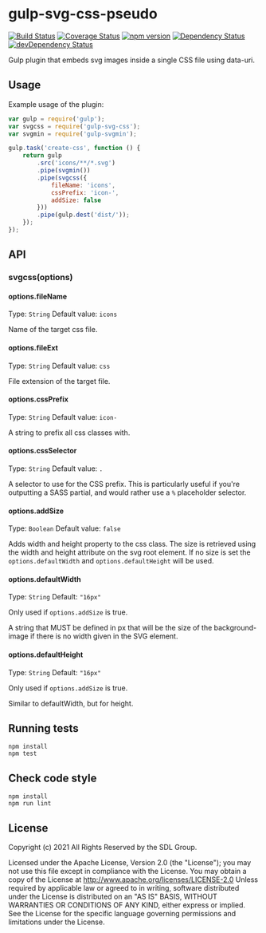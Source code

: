 # gulp-svg-css-pseudo
[![Build Status](https://travis-ci.org/sdl/gulp-svg-css.svg?branch=master)](https://travis-ci.org/budfy/gulp-svg-css-pseudo)
[![Coverage Status](https://coveralls.io/repos/github/sdl/gulp-svg-css/badge.svg?branch=master)](https://coveralls.io/github/budfy/gulp-svg-css-pseudo?branch=master)
[![npm version](https://badge.fury.io/js/gulp-svg-css.svg)](https://badge.fury.io/js/gulp-svg-css-pseudo)
[![Dependency Status](https://david-dm.org/sdl/gulp-svg-css.svg)](https://david-dm.org/budfy/gulp-svg-css-pseudo)
[![devDependency Status](https://david-dm.org/budfy/gulp-svg-css-pseudo/dev-status.svg)](https://david-dm.org/budfy/gulp-svg-css-pseudo#info=devDependencies)

Gulp plugin that embeds svg images inside a single CSS file using data-uri.

## Usage

Example usage of the plugin:

```javascript
var gulp = require('gulp');
var svgcss = require('gulp-svg-css');
var svgmin = require('gulp-svgmin');

gulp.task('create-css', function () {
	return gulp
		.src('icons/**/*.svg')
		.pipe(svgmin())
		.pipe(svgcss({
			fileName: 'icons',
			cssPrefix: 'icon-',
			addSize: false
		}))
		.pipe(gulp.dest('dist/'));
	});
});
```

## API

### svgcss(options)

#### options.fileName
Type: `String`
Default value: `icons`

Name of the target css file.

#### options.fileExt
Type: `String`
Default value: `css`

File extension of the target file.

#### options.cssPrefix
Type: `String`
Default value: `icon-`

A string to prefix all css classes with.

#### options.cssSelector
Type: `String`
Default value: `.`

A selector to use for the CSS prefix. This is particularly useful if you're outputting a SASS partial, and would rather use a `%` placeholder selector.

#### options.addSize
Type: `Boolean`
Default value: `false`

Adds width and height property to the css class.
The size is retrieved using the width and height attribute on the svg root element. If no size is set the `options.defaultWidth` and `options.defaultHeight` will be used.

#### options.defaultWidth
Type: `String`
Default: `"16px"`

Only used if `options.addSize` is true.

A string that MUST be defined in px that will be the size of the background-image if there is no width given in the SVG element.

#### options.defaultHeight
Type: `String`
Default: `"16px"`

Only used if `options.addSize` is true.

Similar to defaultWidth, but for height.

## Running tests

    npm install
    npm test
    
## Check code style

    npm install
    npm run lint

## License

Copyright (c) 2021 All Rights Reserved by the SDL Group.

Licensed under the Apache License, Version 2.0 (the "License");
you may not use this file except in compliance with the License.
You may obtain a copy of the License at
http://www.apache.org/licenses/LICENSE-2.0
Unless required by applicable law or agreed to in writing, software
distributed under the License is distributed on an "AS IS" BASIS,
WITHOUT WARRANTIES OR CONDITIONS OF ANY KIND, either express or implied.
See the License for the specific language governing permissions and
limitations under the License.
